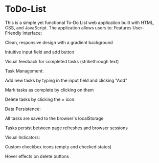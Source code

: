 # ToDo-List
This is a simple yet functional To-Do List web application built with HTML, CSS, and JavaScript. The application allows users to:
Features
User-Friendly Interface:

Clean, responsive design with a gradient background

Intuitive input field and add button

Visual feedback for completed tasks (strikethrough text)

Task Management:

Add new tasks by typing in the input field and clicking "Add"

Mark tasks as complete by clicking on them

Delete tasks by clicking the × icon

Data Persistence:

All tasks are saved to the browser's localStorage

Tasks persist between page refreshes and browser sessions

Visual Indicators:

Custom checkbox icons (empty and checked states)

Hover effects on delete buttons
